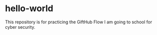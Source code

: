 # hello-world
This repository is for practicing the GiftHub Flow
I am going to school for cyber security.
